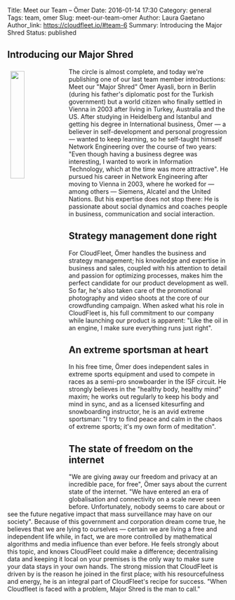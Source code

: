 Title: Meet our Team – Ömer
Date: 2016-01-14 17:30
Category: general
Tags: team, omer
Slug: meet-our-team-omer
Author: Laura Gaetano
Author_link: https://cloudfleet.io/#team-6
Summary: Introducing the Major Shred
Status: published

## Introducing our Major Shred

<img class="intro-image" src="{filename}/img/Omer.png" style="float: left; width: 25%; margin: 0.5em">
The circle is almost complete, and today we're publishing one of our last team member introductions: Meet our "Major Shred" Ömer Ayasli, born in Berlin (during his father's diplomatic post for the Turkish government) but a world citizen who finally settled in Vienna in 2003 after living in Turkey, Australia and the US.
After studying in Heidelberg and Istanbul and getting his degree in International business, Ömer — a believer in self-development and personal progression — wanted to keep learning, so he self-taught himself Network Engineering over the course of two years: "Even though having a business degree was interesting, I wanted to work in Information Technology, which at the time was more attractive". He pursued his career in Network Engineering after moving to Vienna in 2003, where he worked for — among others — Siemens, Alcatel and the United Nations. But his expertise does not stop there: He is passionate about social dynamics and coaches people in business, communication and social interaction.

## Strategy management done right

For CloudFleet, Ömer handles the business and strategy management; his knowledge and expertise in business and sales, coupled with his attention to detail and passion for optimizing processes, makes him the perfect candidate for our product development as well. So far, he's also taken care of the promotional photography and video shoots at the core of our crowdfunding campaign. When asked what his role in CloudFleet is, his full commitment to our company while launching our product is apparent: "Like the oil in an engine, I make sure everything runs just right".

## An extreme sportsman at heart

In his free time, Ömer does independent sales in extreme sports equipment and used to compete in races as a semi-pro snowboarder in the ISF circuit. He strongly believes in the "healthy body, healthy mind" maxim; he works out regularly to keep his body and mind in sync, and as a licensed kitesurfing and snowboarding instructor, he is an avid extreme sportsman: "I try to find peace and calm in the chaos of extreme sports; it's my own form of meditation".

## The state of freedom on the internet

"We are giving away our freedom and privacy at an incredible pace, for free", Ömer says about the current state of the internet. "We have entered an era of globalisation and connectivity on a scale never seen before. Unfortunately, nobody seems to care about or see the future negative impact that mass surveillance may have on our society". Because of this government and corporation dream come true, he believes that we are lying to ourselves — certain we are living a free and independent life while, in fact, we are more controlled by mathematical algorithms and media influence than ever before.
He feels strongly about this topic, and knows CloudFleet could make a difference; decentralising data and keeping it local on your premises is the only way to make sure your data stays in your own hands. The strong mission that CloudFleet is driven by is the reason he joined in the first place; with his resourcefulness and energy, he is an integral part of CloudFleet's recipe for success.
"When Cloudfleet is faced with a problem, Major Shred is the man to call."
